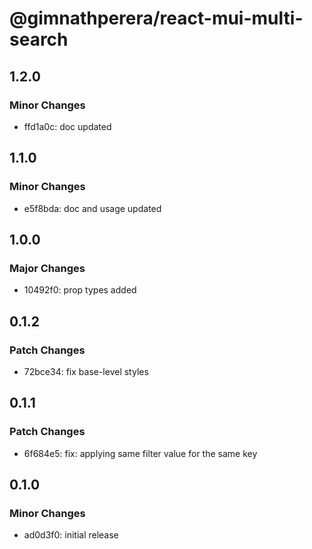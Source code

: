 # @gimnathperera/react-mui-multi-search

## 1.2.0

### Minor Changes

- ffd1a0c: doc updated

## 1.1.0

### Minor Changes

- e5f8bda: doc and usage updated

## 1.0.0

### Major Changes

- 10492f0: prop types added

## 0.1.2

### Patch Changes

- 72bce34: fix base-level styles

## 0.1.1

### Patch Changes

- 6f684e5: fix: applying same filter value for the same key

## 0.1.0

### Minor Changes

- ad0d3f0: initial release
